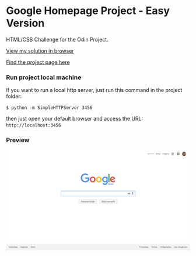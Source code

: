# Google Homepage Project - Easy Version

HTML/CSS Challenge for the Odin Project.

[View my solution in browser](https://rawgit.com/herminiotorres/easy-version-google-homepage/master/index.html)

[Find the project page here](http://www.theodinproject.com/web-development-101/html-css?ref=lnav)

### Run project local machine

If you want to run a local http server, just run this command in the project folder:

```shell
$ python -m SimpleHTTPServer 3456
```

then just open your default browser and access the URL: `http://localhost:3456`

### Preview

![preview-easy-version-google-homepage](easy-version-google-homepage.png "Preview Easy Version Google Homepage")
